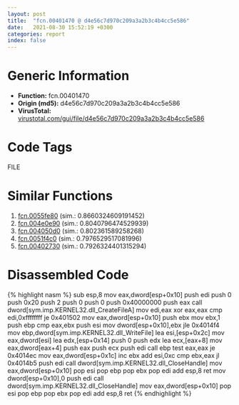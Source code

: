 ```yaml
---
layout: post
title:  "fcn.00401470 @ d4e56c7d970c209a3a2b3c4b4cc5e586"
date:   2021-08-30 15:52:19 +0300
categories: report
index: false
---
```


# Generic Information
- **Function:** fcn.00401470
- **Origin (md5):** d4e56c7d970c209a3a2b3c4b4cc5e586
- **VirusTotal:** [virustotal.com/gui/file/d4e56c7d970c209a3a2b3c4b4cc5e586][virustotal_ref]

# Code Tags
<span class="tag" id="FILE">FILE</span>


# Similar Functions

1. [fcn.0055fe80][similar_1_ref] (sim.: 0.8660324609191452)
2. [fcn.004e0e90][similar_2_ref] (sim.: 0.8040796474529939)
3. [fcn.004050d0][similar_3_ref] (sim.: 0.802361589258268)
4. [fcn.0051f4c0][similar_4_ref] (sim.: 0.7976529517081996)
5. [fcn.00402730][similar_5_ref] (sim.: 0.7926324401315294)


# Disassembled Code

{% highlight nasm %}
sub esp,8
mov eax,dword[esp+0x10]
push edi
push 0
push 0x20
push 2
push 0
push 0
push 0x40000000
push eax
call dword[sym.imp.KERNEL32.dll_CreateFileA]
mov edi,eax
xor eax,eax
cmp edi,0xffffffff
je 0x401502
mov eax,dword[esp+0x10]
push ebx
mov ebx,1
push ebp
cmp eax,ebx
push esi
mov dword[esp+0x10],ebx
jle 0x4014f4
mov ebp,dword[sym.imp.KERNEL32.dll_WriteFile]
lea esi,[esp+0x2c]
mov eax,dword[esi]
lea edx,[esp+0x14]
push 0
push edx
lea ecx,[eax+8]
mov eax,dword[eax+4]
push eax
push ecx
push edi
call ebp
test eax,eax
je 0x4014ec
mov eax,dword[esp+0x1c]
inc ebx
add esi,0xc
cmp ebx,eax
jl 0x4014b5
push edi
call dword[sym.imp.KERNEL32.dll_CloseHandle]
mov eax,dword[esp+0x10]
pop esi
pop ebp
pop ebx
pop edi
add esp,8
ret 
mov dword[esp+0x10],0
push edi
call dword[sym.imp.KERNEL32.dll_CloseHandle]
mov eax,dword[esp+0x10]
pop esi
pop ebp
pop ebx
pop edi
add esp,8
ret 
{% endhighlight %}


[similar_1_ref]: /report/fcn.0055fe80@7453c96a6fbd42ec690b8deb53eafcba
[similar_2_ref]: /report/fcn.004e0e90@279a61b1e76da49531f1f16fd1102a2d
[similar_3_ref]: /report/fcn.004050d0@fac4f0be03ac37bd8be7ef737cdcee10
[similar_4_ref]: /report/fcn.0051f4c0@17d73cbafe6dd96dd6f2291fab06fbb5
[similar_5_ref]: /report/fcn.00402730@fac4f0be03ac37bd8be7ef737cdcee10
[virustotal_ref]: https://www.virustotal.com/gui/file/d4e56c7d970c209a3a2b3c4b4cc5e586